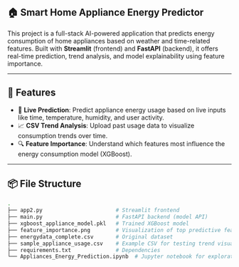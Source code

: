 ## 🏠 Smart Home Appliance Energy Predictor

This project is a full-stack AI-powered application that predicts energy consumption of home appliances based on weather and time-related features. Built with **Streamlit** (frontend) and **FastAPI** (backend), it offers real-time prediction, trend analysis, and model explainability using feature importance.

---

## 🚀 Features

- 🔮 **Live Prediction**: Predict appliance energy usage based on live inputs like time, temperature, humidity, and user activity.
- 📈 **CSV Trend Analysis**: Upload past usage data to visualize consumption trends over time.
- 🔍 **Feature Importance**: Understand which features most influence the energy consumption model (XGBoost).

---

## 📦 File Structure

```bash
.
├── app2.py                       # Streamlit frontend
├── main.py                       # FastAPI backend (model API)
├── xgboost_appliance_model.pkl   # Trained XGBoost model
├── feature_importance.png        # Visualization of top predictive features
├── energydata_complete.csv       # Original dataset
├── sample_appliance_usage.csv    # Example CSV for testing trend visualization
├── requirements.txt              # Dependencies
└── Appliances_Energy_Prediction.ipynb  # Jupyter notebook for exploration
